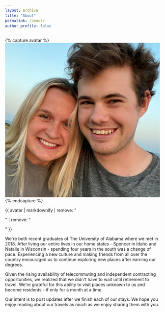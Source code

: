 ```yaml
---
layout: archive
title: "About"
permalink: /about/
author_profile: false
---
```


{% capture avatar %}
![avatar](/assets/images/avatar.jpg)
{% endcapture %}

<div class="">
{{ avatar | markdownify | remove: "<p>" | remove: "</p>" }}
</div>

We're both recent graduates of The University of Alabama where we met in 2018. After living our entire lives in our home states - Spencer in Idaho and Natalie in Wisconsin - spending four years in the south was a change of pace. Experiencing a new culture and making friends from all over the country encouraged us to continue exploring new places after earning our degrees.

Given the rising availability of telecommuting and independent contracting opportunities, we realized that we didn't have to wait until retirement to travel. We're grateful for this ability to visit places unknown to us and become residents - if only for a month at a time.

Our intent is to post updates after we finish each of our stays. We hope you enjoy reading about our travels as much as we enjoy sharing them with you.

